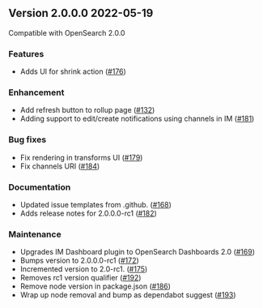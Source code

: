 ## Version 2.0.0.0 2022-05-19

Compatible with OpenSearch 2.0.0

### Features
* Adds UI for shrink action ([#176](https://github.com/opensearch-project/index-management-dashboards-plugin/pull/176))

### Enhancement
* Add refresh button to rollup page ([#132](https://github.com/opensearch-project/index-management-dashboards-plugin/pull/132))
* Adding support to edit/create notifications using channels in IM ([#181](https://github.com/opensearch-project/index-management-dashboards-plugin/pull/181))

### Bug fixes
* Fix rendering in transforms UI ([#179](https://github.com/opensearch-project/index-management-dashboards-plugin/pull/179))
* Fix channels URI ([#184](https://github.com/opensearch-project/index-management-dashboards-plugin/pull/184))

### Documentation
* Updated issue templates from .github. ([#168](https://github.com/opensearch-project/index-management-dashboards-plugin/pull/168))
* Adds release notes for 2.0.0.0-rc1 ([#182](https://github.com/opensearch-project/index-management-dashboards-plugin/pull/182))

### Maintenance
* Upgrades IM Dashboard plugin to OpenSearch Dashboards 2.0 ([#169](https://github.com/opensearch-project/index-management-dashboards-plugin/pull/169))
* Bumps version to 2.0.0.0-rc1 ([#172](https://github.com/opensearch-project/index-management-dashboards-plugin/pull/172))
* Incremented version to 2.0-rc1. ([#175](https://github.com/opensearch-project/index-management-dashboards-plugin/pull/175))
* Removes rc1 version qualifier ([#192](https://github.com/opensearch-project/index-management-dashboards-plugin/pull/192))
* Remove node version in package.json ([#186](https://github.com/opensearch-project/index-management-dashboards-plugin/pull/186))
* Wrap up node removal and bump as dependabot suggest ([#193](https://github.com/opensearch-project/index-management-dashboards-plugin/pull/193))
